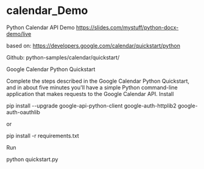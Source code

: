 # calendar_Demo
 Python Calendar API Demo
 https://slides.com/mystuff/python-docx-demo/live
 
 based on: https://developers.google.com/calendar/quickstart/python 
 
 Github: python-samples/calendar/quickstart/


Google Calendar Python Quickstart

Complete the steps described in the Google Calendar Python Quickstart, and in about five minutes you'll have a simple Python command-line application that makes requests to the Google Calendar API.
Install

pip install --upgrade google-api-python-client google-auth-httplib2 google-auth-oauthlib

or

pip install -r requirements.txt

Run

python quickstart.py
